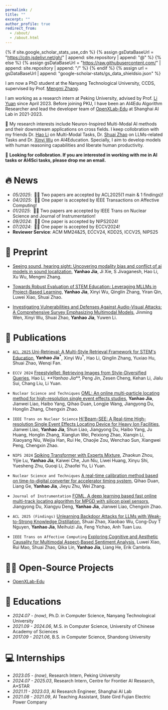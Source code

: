 ```yaml
---
permalink: /
title: ""
excerpt: ""
author_profile: true
redirect_from: 
  - /about/
  - /about.html
---
```


{% if site.google_scholar_stats_use_cdn %}
{% assign gsDataBaseUrl = "https://cdn.jsdelivr.net/gh/" | append: site.repository | append: "@" %}
{% else %}
{% assign gsDataBaseUrl = "https://raw.githubusercontent.com/" | append: site.repository | append: "/" %}
{% endif %}
{% assign url = gsDataBaseUrl | append: "google-scholar-stats/gs_data_shieldsio.json" %}

<span class='anchor' id='about-me'></span>

I am now a PhD student at the Nanyang Technological University, CCDS, supervised by Prof. [Mengmi Zhang](https://scholar.google.com/citations?user=G2sVOhcAAAAJ&hl=en).

I am working as a research intern at Peking University, advised by Prof. [Li Yuan](https://www.ece.pku.edu.cn/info/1046/2678.htm) since April 2023. Before joining PKU, I have been an AI4Edu Algorithm Researcher and lead the developer team of [OpenXLab-Edu](https://xedu.readthedocs.io/zh/master/about/team.html) at Shanghai AI Lab in 2021-2023.

🤔 My research interests include Neuron-Inspired Multi-Modal AI methods and their downstream applications on cross fields. I keep collobration with my friends Dr. [Hao Li](https://scholar.google.com/citations?user=y4va91AAAAAJ&hl=en) on Multi-Modal Tasks, Dr. [Shuai Zhao](https://scholar.google.com/citations?user=upbsFBAAAAAJ&hl=en) on LLMs-related Tasks and Dr. [Xinyi Wu](https://riesummer.github.io/) on AI4Education. Specially, I aim to develop models with human reasoning capabilities and liberate human productivity.


🤝 **Looking for collobration. If you are interested in working with me in AI tasks or AI4Sci tasks, please drop me an email.**

# 🔥 News
- *05/2025*: &nbsp;🎉🎉 Two papers are accepted by ACL2025(1 main & 1 findings)!
- *04/2025*: &nbsp;🎉🎉 One paper is accepted by IEEE Transactions on Affective Computing!
- *01/2025*: &nbsp;🎉🎉 Two papers are accepted by IEEE Trans on Nuclear Science and Journal of Instrumentation!
- *09/2024*: &nbsp;🎉🎉 One paper is accepted by NIPS2024!
- *07/2024*: &nbsp;🎉🎉 One paper is accepted by ECCV2024!
- **Reviewer Service**: ACM MM24&25, ECCV24, KDD25, ICCV25, NIPS25

# 📝 Preprint
- [Seeing sound, hearing sight: Uncovering modality bias and conflict of ai models in sound localization](https://arxiv.org/abs/2505.11217), **Yanhao Jia**, Ji Xie, S Jivaganesh, Hao Li, Xu Wu, Mengmi Zhang.

- [Towards Robust Evaluation of STEM Education: Leveraging MLLMs in Project-Based Learning](https://arxiv.org/abs/2505.17050), **Yanhao Jia**, Xinyi Wu, Qinglin Zhang, Yiran Qin, Luwei Xiao, Shuai Zhao.

- [Investigating Vulnerabilities and Defenses Against Audio-Visual Attacks: A Comprehensive Survey Emphasizing Multimodal Models](https://arxiv.org/abs/2506.11521), Jinming Wen, Xinyi Wu, Shuai Zhao, **Yanhao Jia**, Yuwen Li.

# 📝 Publications <a href='https://scholar.google.com/citations?user=jQx7NpQAAAAJ&hl=en'>

- ``ACL 2025`` [Uni-Retrieval: A Multi-Style Retrieval Framework for STEM's Education](https://arxiv.org/abs/2502.05863), **Yanhao Jia<sup>*</sup>**, Xinyi Wu<sup>*</sup>, Hao Li, Qinglin Zhang, Yuxiao Hu, Shuai Zhao, Wenqi Fan.

- ``ECCV 2024`` [FreestyleRet: Retrieving Images from Style-Diversified Queries](https://www.ecva.net/papers/eccv_2024/papers_ECCV/papers/03384.pdf), Hao Li<sup>*</sup>, **Yanhao Jia<sup>*</sup>**, Peng Jin, Zesen Cheng, Kehan Li, Jialu Sui, Chang Liu, Li Yuan.

- ``Nuclear Science and Techniques`` [OML: An online multi-particle locating method for high-resolution single event effects studies](https://link.springer.com/article/10.1007/s41365-024-01539-6), **Yanhao Jia**, Jianwei Liao, Haibo Yang, Qihao Duan, Longjie Wang, Jiangyong Du, Honglin Zhang, Chengxin Zhao.

- ``IEEE Trans on Nuclear Science`` [Hi'Beam-SEE: A Real-time High-resolution Single Event Effects Locating Device for Heavy Ion Facilities](https://ieeexplore.ieee.org/abstract/document/10851311/), Jianwei Liao, **Yanhao Jia**, Shun Liao, Jiangyong Du, Haibo Yang, Ju Huang, Honglin Zhang, Xianglun Wei, Peixiong Zhao, Xianqin Li, Xiaoyang Niu, Weijia Han, Rui He, Chaojie Zou, Wenchao Sun, Xiangwei Peng, Chengxin Zhao.

- ``NIPS 2024`` [Spiking Transformer with Experts Mixture](https://proceedings.neurips.cc/paper_files/paper/2024/file/137101016144540ed3191dc2b02f09a5-Paper-Conference.pdf), Zhaokun Zhou, Yijie Lu, **Yanhao Jia**, Kaiwei Che, Jun Niu, Liwei Huang, Xinyu Shi, Yuesheng Zhu, Guoqi Li, Zhaofei Yu, Li Yuan.

- ``Nuclear Science and Techniques`` [A real-time calibration method based on time-to-digital converter for accelerator timing system](https://link.springer.com/article/10.1007/s41365-024-01510-5), Qihao Duan, Liang Ge, **Yanhao Jia**, Jieyu Zhu, Wei Zhang.

- ``Journal of Instrumentation`` [FOML, A deep learning based fast online multi-track locating algorithm for MPGD with silicon pixel sensors](https://indico.cern.ch/event/1453371/contributions/6176737/contribution.pdf), Jiangyong Du, Xiangyu Deng, **Yanhao Jia**, Jianwei Liao, Chengxin Zhao.

- ``ACL 2025 (Findings)`` [Unlearning Backdoor Attacks for LLMs with Weak-to-Strong Knowledge Distillation](https://arxiv.org/abs/2410.14425), Shuai Zhao, Xiaobao Wu, Cong-Duy T Nguyen, **Yanhao Jia**, Meihuizi Jia, Feng Yichao, Anh Tuan Luu.

- ``IEEE Trans on Affective Computing`` [Exploring Cognitive and Aesthetic Causality for Multimodal Aspect-Based Sentiment Analysis](https://arxiv.org/abs/2504.15848), Luwei Xiao, Rui Mao, Shuai Zhao, Qika Lin, **Yanhao Jia**, Liang He, Erik Cambria.


# 👨‍💻 Open-Source Projects
- [OpenXLab-Edu](https://xedu.readthedocs.io/)

# 📖 Educations
- *2024.07 - (now)*, Ph.D. in Computer Science, Nanyang Technological University
- *2021.09 - 2024.06*, M.S. in Computer Science, University of Chinese Academy of Sciences
- *2017.09 - 2021.06*, B.S. in Computer Science, Shandong University

# 💻 Internships
- *2023.05 - (now)*, Research Intern, Peking University
- *2024.07 - 2025.03*, Research Intern, Centre for Frontier AI Research, A*STAR
- *2021.11 - 2023.03*, AI Research Engineer, Shanghai AI Lab
- *2021.08 - 2021.09*, AI Teaching Assistant, State Gird Fujian Electric Power Company